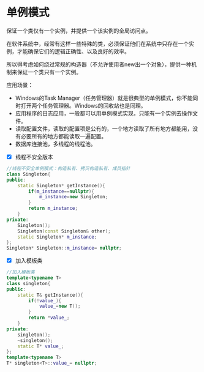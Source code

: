 # 单例模式
保证一个类仅有一个实例，并提供一个该实例的全局访问点。

在软件系统中，经常有这样一些特殊的类，必须保证他们在系统中只存在一个实例，才能确保它们的逻辑正确性、以及良好的效率。

所以得考虑如何绕过常规的构造器（不允许使用者new出一个对象），提供一种机制来保证一个类只有一个实例。

应用场景：

- Windows的Task Manager（任务管理器）就是很典型的单例模式，你不能同时打开两个任务管理器。Windows的回收站也是同理。
- 应用程序的日志应用，一般都可以用单例模式实现，只能有一个实例去操作文件。
- 读取配置文件，读取的配置项是公有的，一个地方读取了所有地方都能用，没有必要所有的地方都能读取一遍配置。
- 数据库连接池，多线程的线程池。

- [x] 线程不安全版本
```c++
//线程不安全单例模式：构造私有、拷贝构造私有、成员指针
class Singleton{
public:
    static Singleton* getInstance(){
        if(m_instance==nullptr){
            m_instance=new Singleton;
        }
        return m_instance;
    }
private:
    Singleton();
    Singleton(const Singleton& other);
    static Singleton* m_instance;
};
Singleton* Singleton::m_instance= nullptr;
```

- [x] 加入模板类
```c++
//加入模板类
template<typename T>
class singleton{
public:
    static T& getInstance(){
        if(!value_){
            value_=new T();
        }
        return *value_;
    }
private:
    singleton();
    ~singleton();
    static T* value_;
};
template<typename T>
T* singleton<T>::value_= nullptr;
```
